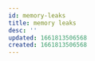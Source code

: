 ```yaml
---
id: memory-leaks
title: memory leaks
desc: ''
updated: 1661813506568
created: 1661813506568
---
```

